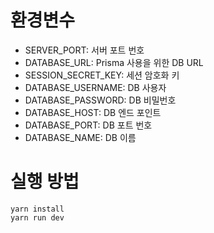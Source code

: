 # 환경변수

- SERVER_PORT: 서버 포트 번호
- DATABASE_URL: Prisma 사용을 위한 DB URL
- SESSION_SECRET_KEY: 세션 암호화 키
- DATABASE_USERNAME: DB 사용자
- DATABASE_PASSWORD: DB 비밀번호
- DATABASE_HOST: DB 엔드 포인트
- DATABASE_PORT: DB 포트 번호
- DATABASE_NAME: DB 이름

# 실행 방법

```
yarn install
yarn run dev
```
